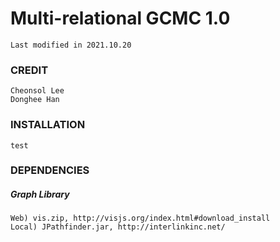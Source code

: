 # Multi-relational GCMC 1.0														
	Last modified in 2021.10.20
	
### CREDIT
	Cheonsol Lee
	Donghee Han

### INSTALLATION
	test

### DEPENDENCIES
##### Graph Library
	Web) vis.zip, http://visjs.org/index.html#download_install
	Local) JPathfinder.jar, http://interlinkinc.net/


